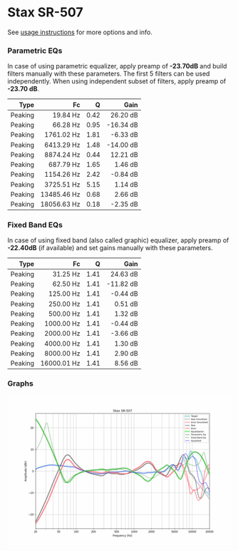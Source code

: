 # Stax SR-507
See [usage instructions](https://github.com/jaakkopasanen/AutoEq#usage) for more options and info.

### Parametric EQs
In case of using parametric equalizer, apply preamp of **-23.70dB** and build filters manually
with these parameters. The first 5 filters can be used independently.
When using independent subset of filters, apply preamp of **-23.70 dB**.

| Type    | Fc          |    Q | Gain      |
|--------:|------------:|-----:|----------:|
| Peaking | 19.84 Hz    | 0.42 | 26.20 dB  |
| Peaking | 66.28 Hz    | 0.95 | -16.34 dB |
| Peaking | 1761.02 Hz  | 1.81 | -6.33 dB  |
| Peaking | 6413.29 Hz  | 1.48 | -14.00 dB |
| Peaking | 8874.24 Hz  | 0.44 | 12.21 dB  |
| Peaking | 687.79 Hz   | 1.65 | 1.46 dB   |
| Peaking | 1154.26 Hz  | 2.42 | -0.84 dB  |
| Peaking | 3725.51 Hz  | 5.15 | 1.14 dB   |
| Peaking | 13485.46 Hz | 0.68 | 2.66 dB   |
| Peaking | 18056.63 Hz | 0.18 | -2.35 dB  |

### Fixed Band EQs
In case of using fixed band (also called graphic) equalizer, apply preamp of **-22.40dB**
(if available) and set gains manually with these parameters.

| Type    | Fc          |    Q | Gain      |
|--------:|------------:|-----:|----------:|
| Peaking | 31.25 Hz    | 1.41 | 24.63 dB  |
| Peaking | 62.50 Hz    | 1.41 | -11.82 dB |
| Peaking | 125.00 Hz   | 1.41 | -0.44 dB  |
| Peaking | 250.00 Hz   | 1.41 | 0.51 dB   |
| Peaking | 500.00 Hz   | 1.41 | 1.32 dB   |
| Peaking | 1000.00 Hz  | 1.41 | -0.44 dB  |
| Peaking | 2000.00 Hz  | 1.41 | -3.66 dB  |
| Peaking | 4000.00 Hz  | 1.41 | 1.30 dB   |
| Peaking | 8000.00 Hz  | 1.41 | 2.90 dB   |
| Peaking | 16000.01 Hz | 1.41 | 8.56 dB   |

### Graphs
![](./Stax%20SR-507.png)